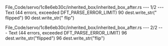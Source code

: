 File_Code/servo/1c8e6eb30c/inherited_box/inherited_box_after.rs --- 1/2 --- Text (44 errors, exceeded DFT_PARSE_ERROR_LIMIT)
90                     dest.write_str(" flipped")                                                                                                            90                     dest.write_str(" flip")

File_Code/servo/1c8e6eb30c/inherited_box/inherited_box_after.rs --- 2/2 --- Text (44 errors, exceeded DFT_PARSE_ERROR_LIMIT)
96                     dest.write_str("flipped")                                                                                                             96                     dest.write_str("flip")

